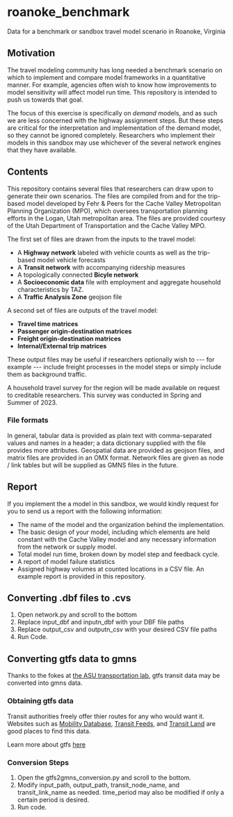 # roanoke_benchmark
Data for a benchmark or sandbox travel model scenario in Roanoke, Virginia

## Motivation
The travel modeling community has long needed a benchmark scenario on which to implement and compare
model frameworks in a quantitative manner. For example, agencies often wish to know how improvements to
model sensitivity will affect model run time. This repository is intended to push us towards that
goal.

The focus of this exercise is specifically on *demand* models, and as such we are less concerned with 
the highway assignment steps. But these steps are critical for the interpretation and implementation of 
the demand model, so they cannot be ignored completely. Researchers who implement their models in this 
sandbox may use whichever of the several network engines that they have available.

## Contents
This repository contains several files that researchers can draw upon to generate their own scenarios. 
The files are compiled from and for the trip-based model developed by Fehr & Peers for the Cache Valley 
Metropolitan Planning Organization (MPO), which oversees transportation planning efforts in the Logan, 
Utah metropolitan area. The files are provided courtesy of the Utah Department of Transportation 
and the Cache Valley MPO.

The first set of files are drawn from the inputs to the travel model:
  - A **Highway network** labeled with vehicle counts as well as the trip-based model vehicle forecasts
  - A **Transit network** with accompanying ridership measures
  - A topologically connected **Bicyle network**
  - A **Socioeconomic data** file with employment and aggregate household characteristics by TAZ.
  - A **Traffic Analysis Zone** geojson file

A second set of files are outputs of the travel model:
  - **Travel time matrices** 
  - **Passenger origin-destination matrices**
  - **Freight origin-destination matrices** 
  - **Internal/External trip matrices** 

These output files may be useful if researchers optionally wish to --- for example --- include freight
processes in the model steps or simply include them as background traffic.

A household travel survey for the region will be made available on request to creditable researchers. This survey
was conducted in Spring and Summer of 2023.

### File formats
In general, tabular data is provided as plain text with comma-separated values and names in a header; a data
dictionary supplied with the file provides more attributes.
Geospatial data are provided as geojson files, and matrix files are provided in an OMX format. Network files 
are given as node / link tables but will be supplied as GMNS files in the future.

## Report

If you implement the a model in this sandbox, we would kindly request for you to send us a report with the following information:
  - The name of the model and the organization behind the implementation.
  - The basic design of your model, including which elements are held constant with the Cache Valley model and
    any necessary information from the network or supply model.
  - Total model run time, broken down by model step and feedback cycle.
  - A report of model failure statistics
  - Assigned highway volumes at counted locations in a CSV file.
An example report is provided in this repository. 

## Converting .dbf files to .cvs
1. Open network.py and scroll to the bottom
2. Replace input_dbf and inputn_dbf  with your DBF file paths
3. Replace output_csv and outputn_csv with your desired CSV file paths
4. Run Code. 

## Converting gtfs data to gmns
Thanks to the fokes at [the ASU transportation lab](https://github.com/asu-trans-ai-lab/GTFS2GMNS/tree/main), gtfs transit data may be converted into gmns data. 

### Obtaining gtfs data
Transit authorities freely offer thier routes for any who would want it. 
Websites such as [Mobility Database](https://mobilitydatabase.org), [Transit Feeds](https://transitfeeds.com), and [Transit Land](https://www.transit.land/feeds) are good places to find this data. 

Learn more about gtfs [here](https://gtfs.org)

### Conversion Steps 
1. Open the gtfs2gmns_conversion.py and scroll to the bottom.
2. Modify input_path, output_path, transit_node_name, and transit_link_name as needed. time_period may also be modified if only a certain period is desired.
3. Run code.